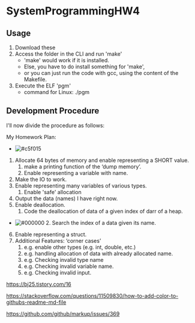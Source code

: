 # SystemProgrammingHW4

## Usage

1. Download these
2. Access the folder in the CLI and run 'make'
    * 'make' would work if it is installed.
    * Else, you have to do install something for 'make',
    * or you can just run the code with gcc, using the content of the Makefile.
3. Execute the ELF 'pgm'
    * command for Linux: ./pgm


## Development Procedure

I'll now divide the procedure as follows:

My Homework Plan:
- ![#c5f015](https://placehold.co/15x15/c5f015/c5f015.png) 
1. Allocate 64 bytes of memory and enable representing a SHORT value.
    1. make a printing function of the ‘dump memory’.
    2. Enable representing a variable with name.
2. Make the IO to work.
3. Enable representing many variables of various types.
    1. Enable 'safe' allocation
4. Output the data (names) I have right now.
5. Enable deallocation.
    1. Code the deallocation of data of a given index of darr of a heap.
- ![#000000](https://placehold.co/15x15/000000/000000.png) 
    2. Search the index of a data given its name.
6. Enable representing a struct.
7. Additional Features: ‘corner cases’
    1. e.g. enable other types (e.g. int, double, etc.)
    2. e.g. handling allocation of data with already allocated name.
    3. e.g. Checking invalid type name
    4. e.g. Checking invalid variable name.
    5. e.g. Checking invalid input.


https://bj25.tistory.com/16

https://stackoverflow.com/questions/11509830/how-to-add-color-to-githubs-readme-md-file

https://github.com/github/markup/issues/369

